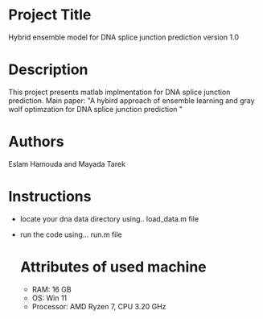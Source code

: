 # Project Title
Hybrid ensemble model for DNA splice junction prediction version 1.0  
# Description
This project presents matlab implmentation for DNA splice junction prediction.
Main paper: "A hybird approach of ensemble learning and gray wolf optimzation for DNA splice junction prediction "
# Authors
Eslam Hamouda and Mayada Tarek   
# Instructions
- locate your dna data  directory using.. load_data.m file
* run the code using... run.m file
  # Attributes of used machine
  - RAM: 16 GB
  - OS: Win 11
  - Processor: AMD Ryzen 7, CPU 3.20 GHz
  
